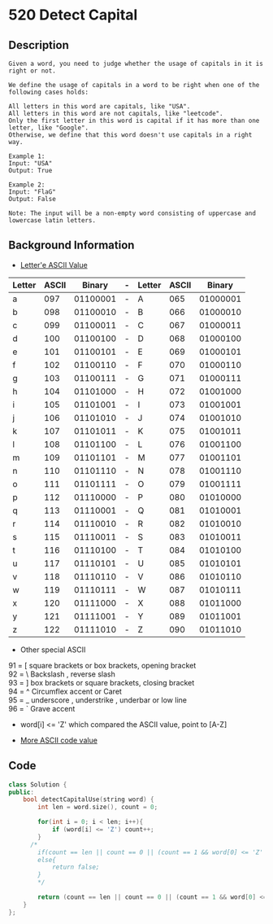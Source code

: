 # 520 Detect Capital
## Description
```
Given a word, you need to judge whether the usage of capitals in it is right or not.

We define the usage of capitals in a word to be right when one of the following cases holds:

All letters in this word are capitals, like "USA".
All letters in this word are not capitals, like "leetcode".
Only the first letter in this word is capital if it has more than one letter, like "Google".
Otherwise, we define that this word doesn't use capitals in a right way.

Example 1:
Input: "USA"
Output: True

Example 2:
Input: "FlaG"
Output: False

Note: The input will be a non-empty word consisting of uppercase and lowercase latin letters.
```
## Background Information
 * [Letter'e ASCII Value](http://sticksandstones.kstrom.com/appen.html)


 Letter	| ASCII |	Binary	 |-| Letter	  | ASCII 	 | Binary
 -------|-------|----------|-|----------|----------|-------
 a	|097 | 01100001	|-|A | 065 | 01000001
 b | 098 | 01100010	|-|B | 066 | 01000010
 c | 099 | 01100011	|-|C | 067 | 01000011
 d | 100 | 01100100	|-|D | 068 | 01000100
 e | 101 | 01100101	|-|E | 069 | 01000101
 f | 102 | 01100110	|-|F | 070 | 01000110
 g | 103 | 01100111	|-|G | 071 | 01000111
 h | 104 | 01101000	|-|H | 072 | 01001000
 i | 105 | 01101001	|-|I | 073 | 01001001
 j | 106 | 01101010	|-|J | 074 | 01001010
 k | 107 | 01101011	|-|K | 075 | 01001011
 l | 108 | 01101100	|-|L | 076 | 01001100
 m | 109 | 01101101	|-|M | 077 | 01001101
 n | 110 | 01101110	|-|N | 078 | 01001110
 o | 111 | 01101111	|-|O | 079 | 01001111
 p | 112 | 01110000	|-|P | 080 | 01010000
 q | 113 | 01110001	|-|Q | 081 | 01010001
 r | 114 | 01110010	|-|R | 082 | 01010010
 s | 115 | 01110011	|-|S | 083 | 01010011
 t | 116 | 01110100	|-|T | 084 | 01010100
 u | 117 | 01110101	|-|U | 085 | 01010101
 v | 118 | 01110110	|-|V | 086 | 01010110
 w | 119 | 01110111	|-|W | 087 | 01010111
 x | 120 | 01111000	|-|X | 088 | 01011000
 y | 121 | 01111001	|-|Y | 089 | 01011001
 z | 122 | 01111010	|-|Z | 090 | 01011010

* Other special ASCII

 91 = [  square brackets or box brackets, opening bracket <br>
 92 = \  Backslash , reverse slash <br>
 93 = ]  box brackets or square brackets, closing bracket <br>
 94 = ^  Circumflex accent or Caret <br>
 95 = _   underscore , understrike , underbar or low line<br>
 96 = \` Grave accent <br>

 * word[i] <= 'Z' which compared the ASCII value, point to [A-Z]

*  [More ASCII code value](http://www.theasciicode.com.ar/ascii-table-characters.pdf)

## Code
```c++
class Solution {
public:
    bool detectCapitalUse(string word) {
        int len = word.size(), count = 0;

        for(int i = 0; i < len; i++){
            if (word[i] <= 'Z') count++;
        }
      /*
        if(count == len || count == 0 || (count == 1 && word[0] <= 'Z' )) return true;
        else{
            return false;
        }
        */

        return (count == len || count == 0 || (count == 1 && word[0] <= 'Z' )) ?  true: false;
    }
};
```
